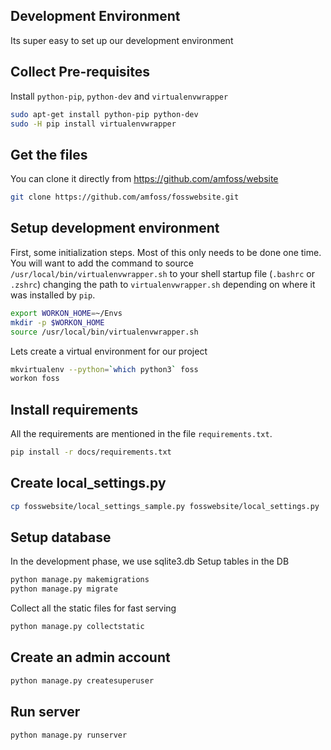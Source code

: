 ## Development Environment
Its super easy to set up our development environment

## Collect Pre-requisites
Install `python-pip`, `python-dev` and `virtualenvwrapper`
```bash
sudo apt-get install python-pip python-dev
sudo -H pip install virtualenvwrapper
```
## Get the files
You can clone it directly from https://github.com/amfoss/website
```bash
git clone https://github.com/amfoss/fosswebsite.git
```
## Setup development environment
First, some initialization steps. Most of this only needs to be done
one time. You will want to add the command to source
`/usr/local/bin/virtualenvwrapper.sh` to your shell startup file
(`.bashrc` or `.zshrc`) changing the path to `virtualenvwrapper.sh`
depending on where it was installed by `pip`.
```bash
export WORKON_HOME=~/Envs
mkdir -p $WORKON_HOME
source /usr/local/bin/virtualenvwrapper.sh
```
Lets create a virtual environment for our project
```bash
mkvirtualenv --python=`which python3` foss
workon foss
```
## Install requirements
All the requirements are mentioned in the file `requirements.txt`.
```bash
pip install -r docs/requirements.txt
```
## Create local_settings.py
```bash
cp fosswebsite/local_settings_sample.py fosswebsite/local_settings.py
```
## Setup database
In the development phase, we use sqlite3.db
Setup tables in the DB
```bash
python manage.py makemigrations
python manage.py migrate
```
Collect all the static files for fast serving
```bash
python manage.py collectstatic
```
## Create an admin account
```bash
python manage.py createsuperuser
```
## Run server
```bash
python manage.py runserver
```
